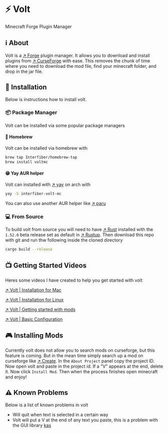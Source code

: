 # ⚡️ Volt
Minecraft Forge Plugin Manager

## ℹ️ About
Volt is a [↗️ Forge](https://minecraftforge.net/) plugin manager. It allows you to download and install plugins from [↗️ CurseForge](https://curseforge.com) with ease. This removes the chunk of time where you need to download the mod file, find your minecraft folder, and drop in the jar file.

## 📲 Installation
Below is instructions how to install volt.

### 📦 Package Manager
Volt can be installed via some popular package managers

#### 🍺 Homebrew
Volt can be installed via homebrew with
```bash
brew tap Interfiber/homebrew-tap
brew install voltmc
```

#### 😁 Yay AUR helper
Volt can installed with [↗️ yay](https://github.com/Jguer/yay) on arch with
```bash
yay -S interfiber-volt-mc
```
You can also use another AUR helper like [↗️ paru](https://github.com/Morganamilo/paru)

### 💻 From Source
To build volt from source you will need to have [↗️ Rust](https://rust-lang.org) installed with the ```1.52.0``` beta release set as default in [↗️ Rustup](https://rustup.rs). Then download this repo with git and run thw following inside the cloned directory
```bash
cargo build --release
```
## 📺 Getting Started Videos
Heres some videos I have created to help you get started with volt

[↗️ Volt | Installation for Mac](https://odysee.com)

[↗️ Volt | Installation for Linux](https://odysee.com)

[↗️ Volt | Getting started with mods](https://odysee.com)

[↗️ Volt | Basic Configuration](https://odysee.com)

## 🎮 Installing Mods
Currently volt does not allow you to search mods on curseforge, but this feature is coming. But in the mean time simply search up a mod on curseforge like [↗️  Create](https://www.curseforge.com/minecraft/mc-mods/create). In the ```About Project``` panel copy the project ID. Now open volt and paste in the project id. If a "V" appears at the end, delete it. Now click ```Install Mod```. Then when the process finishes open minecraft and enjoy!

## ⚠️ Known Problems
Below is a list of known problems in volt
   - Will quit when text is selected in a certain way
   - Volt will put a V at the end of any text you paste, this is a problem with the GUI library [kas](https://crates.io/crates/kas)